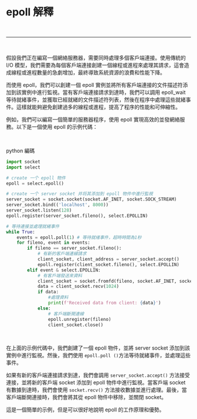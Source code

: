 # epoll 解釋

<br>

---

<br>

假設我們正在編寫一個網絡服務器，需要同時處理多個客戶端連接。使用傳統的 I/O 模型，我們需要為每個客戶端連接創建一個線程或進程來處理其請求，這會造成線程或進程數量的急劇增加，最終導致系統資源的浪費和性能下降。

而使用 epoll，我們可以創建一個 epoll 實例並將所有客戶端連接的文件描述符添加到該實例中進行監視。當有客戶端連接請求到達時，我們可以調用 epoll_wait 等待就緒事件，並獲取已經就緒的文件描述符列表，然後在程序中處理這些就緒事件。這樣就能夠避免創建過多的線程或進程，提高了程序的性能和可伸縮性。

例如，我們可以編寫一個簡單的服務器程序，使用 epoll 實現高效的並發網絡服務。以下是一個使用 epoll 的示例代碼：

<br>

python 編碼

```py
import socket
import select

# create 一个 epoll 物件
epoll = select.epoll()

# create 一个 server socket 并将其添加到 epoll 物件中進行監視
server_socket = socket.socket(socket.AF_INET, socket.SOCK_STREAM)
server_socket.bind(('localhost', 8000))
server_socket.listen(128)
epoll.register(server_socket.fileno(), select.EPOLLIN)

# 等待連接並處理就緒事件
while True:
    events = epoll.poll(1) # 等待就绪事件，超時時間為1秒
    for fileno, event in events:
        if fileno == server_socket.fileno():
            # 有新的客戶端連線請求
            client_socket, client_address = server_socket.accept()
            epoll.register(client_socket.fileno(), select.EPOLLIN)
        elif event & select.EPOLLIN:
            # 有客戶端發送來資料
            client_socket = socket.fromfd(fileno, socket.AF_INET, socket.SOCK_STREAM)
            data = client_socket.recv(1024)
            if data:
                #處理資料
                print(f'Received data from client: {data}')
            else:
                # 客戶端斷開連線
                epoll.unregister(fileno)
                client_socket.close()
```

<br>

在上面的示例代碼中，我們創建了一個 epoll 物件，並將 server socket 添加到該實例中進行監視。然後，我們使用 `epoll.poll ()`方法等待就緒事件，並處理這些事件。

如果有新的客戶端連接請求到達，我們會調用 `server_socket.accept()` 方法接受連接，並將新的客戶端 socket 添加到 epoll 物件中進行監視。當客戶端 socket 有數據到達時，我們會使用 `socket.recv()` 方法接收數據並進行處理。最後，當客戶端斷開連接時，我們會將其從 epoll 物件中移除，並關閉 socket。

這是一個簡單的示例，但是可以很好地說明 epoll 的工作原理和優勢。